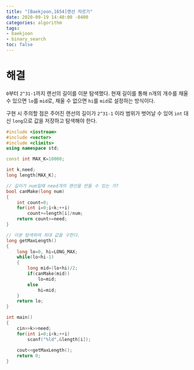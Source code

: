 ```yaml
---
title: "[Baekjoon,1654]랜선 자르기"
date: 2020-09-19 14:40:00 -0400
categories: algorithm 
tags:
- baekjoon 
- binary_search
toc: false
---
```

# 해결 
`0`부터 `2^31-1`까지 랜선의 길이를 이분 탐색했다. 
현재 길이를 통해 n개의 개수를 채울 수 있으면 `lo`를 `mid`로, 채울 수 없으면 `hi`를 `mid`로 설정하는 방식이다. 

구현 시 주의할 점은 주어진 랜선의 길이가 `2^31-1` 이라 범위가 벗어날 수 있어 `int` 대신 `long`으로 값을 저장하고 탐색해야 한다. 
```cpp
#include <iostream>
#include <vector>
#include <climits>
using namespace std;

const int MAX_K=10000;

int k,need;
long length[MAX_K];

// 길이가 num일때 need개의 랜선을 만들 수 있는 가? 
bool canMake(long num)
{
    int count=0;
    for(int i=0;i<k;++i)
        count+=length[i]/num;
    return count>=need;
}

// 이분 탐색하여 최대 값을 구한다. 
long getMaxLength()
{
    long lo=0, hi=LONG_MAX;
    while(lo<hi-1)
    {
        long mid=(lo+hi)/2;
        if(canMake(mid))
            lo=mid;
        else
            hi=mid;
    }
    return lo;
}

int main()
{
    cin>>k>>need;
    for(int i=0;i<k;++i)
        scanf("%ld",&length[i]);
    
    cout<<getMaxLength();
    return 0;
}
```
